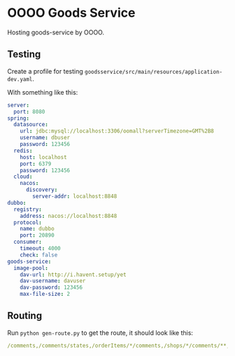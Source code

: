 # OOOO Goods Service

Hosting goods-service by OOOO.

## Testing

Create a profile for testing `goodsservice/src/main/resources/application-dev.yaml`.

With something like this:

```yaml
server:
  port: 8080
spring:
  datasource:
    url: jdbc:mysql://localhost:3306/oomall?serverTimezone=GMT%2B8
    username: dbuser
    password: 123456
  redis:
    host: localhost
    port: 6379
    password: 123456
  cloud:
    nacos:
      discovery:
        server-addr: localhost:8848
dubbo:
  registry:
    address: nacos://localhost:8848
  protocol:
    name: dubbo
    port: 20890
  consumer:
    timeout: 4000
    check: false
goods-service:
  image-pool:
    dav-url: http://i.havent.setup/yet
    dav-username: davuser
    dav-password: 123456
    max-file-size: 2
```

## Routing

Run `python gen-route.py` to get the route, it should look like this:

```yaml
/comments,/comments/states,/orderItems/*/comments,/shops/*/comments/**,/skus/*/comments,/coupons/**,/couponactivities/**,/shops/*/couponactivities/**,/shops/*/couponskus/**,/flashsales/current,/shops/*/timesegments/*/flashsales,/timesegments/*/flashsales,/shops/*/flashsales/**,/groupons/**,/shops/*/groupons/**,/shops/*/spus/*/groupons,/presales/**,/shops/*/presales/**,/shops/*/skus/*/presales,/shops/*,/shops/*/newshops/**,/shops/*/onshelves,/shops/*/offshelves,/brands,/shops/*/brands,/shops/*/brands/**,/shops/*/spus/*/brands/**,/categories/**,/shops/*/categories/**,/shops/*/spus/*/categories/**,/share/*/skus/*,/shops/*/skus/*/floatPrices,/shops/*/floatPrices/*,/skus/skus/states,/shops/*/skus/*,/shops/*/skus/*/uploadImg,/shops/*/skus/*/onshelves,/shops/*/skus/*/offshelves,/spus/*,/shops/*/spus/**
```